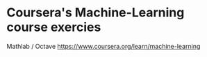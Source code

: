 # Coursera's Machine-Learning course exercies
Mathlab / Octave
https://www.coursera.org/learn/machine-learning
